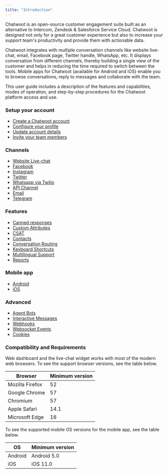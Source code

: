 ```yaml
---
title: "Introduction"
---
```


Chatwoot is an open-source customer engagement suite built as an alternative to Intercom, Zendesk & Salesforce Service Cloud. Chatwoot is designed not only for a great customer experience but also to increase your support team's productivity and provide them with actionable data.

Chatwoot integrates with multiple conversation channels like website live-chat, email, Facebook page, Twitter handle, WhatsApp, etc. It displays conversation from different channels, thereby building a single view of the customer and helps in reducing the time required to switch between the tools. Mobile apps for Chatwoot (available for Android and iOS) enable you to browse conversations, reply to messages and collaborate with the team.

This user guide includes a description of the features and capabilities, modes of operation, and step-by-step procedures for the Chatwoot platform access and use.

### Setup your account

- [Create a Chatwoot account](/docs/user-guide/setup-your-account/create-an-account)
- [Configure your profile](/docs/user-guide/setup-your-account/configure-your-profile)
- [Update account details](/docs/user-guide/setup-your-account/configure-account-details)
- [Invite your team members](/docs/user-guide/add-agent-settings)

### Channels

- [Website Live-chat](/docs/product/channels/live-chat/create-website-channel)
- [Facebook](/docs/product/channels/facebook)
- [Instagram](/docs/product/channels/instagram)
- [Twitter](/docs/product/channels/twitter)
- [Whatsapp via Twilio](/docs/product/channels/twilio-whatsapp-sms)
- [API Channel](/docs/product/channels/api/create-channel)
- [Email](/docs/product/channels/email/create-channel)
- [Telegram](/docs/product/channels/telegram)

### Features

- [Canned responses](/docs/user-guide/features/canned-responses)
- [Custom Attributes](/docs/user-guide/features/custom-attributes)
- [CSAT](/docs/user-guide/features/csat)
- [Contacts](/docs/user-guide/contacts)
- [Conversation Routing](/docs/product/inbox/routing-conversations-round-robin)
- [Keyboard Shortcuts](/docs/user-guide/features/keyboard-shortcuts)
- [Multilingual Support](/docs/user-guide/features/multilingual-support)
- [Reports](/docs/user-guide/reports)

### Mobile app

- [Android](/docs/product/mobile-app/android)
- [iOS](/docs/product/mobile-app/ios)

### Advanced

- [Agent Bots](/docs/product/others/agent-bots)
- [Interactive Messages](/docs/product/others/interactive-messages)
- [Webhooks](/docs/product/features/webhooks)
- [Websocket Events](/product/others/websocket-events)
- [Cookies](/product/others/cookies)

### Compatibility and Requirements

Web dashboard and the live-chat widget works with most of the modern web browsers. To see the support browser versions, see the table below.

| Browser         | Minimum version |
| --------------- | --------------- |
| Mozilla Firefox | 52              |
| Google Chrome   | 57              |
| Chromium        | 57              |
| Apple Safari    | 14.1            |
| Microsoft Edge  | 16              |

To see the supported mobile OS versions for the mobile app, see the table below.

| OS      | Minimum version |
| ------- | --------------- |
| Android | Android 5.0     |
| iOS     | iOS 11.0        |
